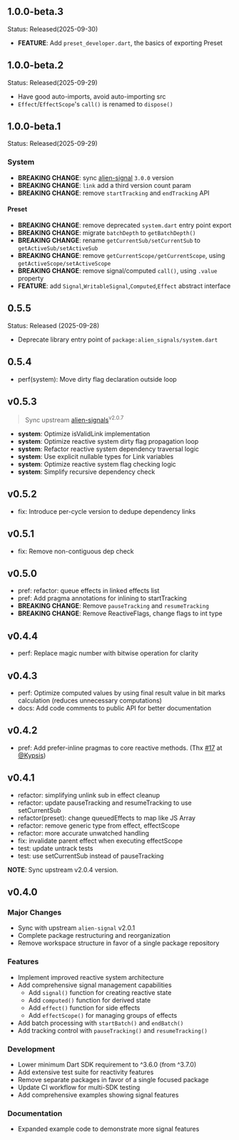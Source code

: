 ## 1.0.0-beta.3

Status: Released(2025-09-30)

- **FEATURE**: Add `preset_developer.dart`, the basics of exporting Preset

## 1.0.0-beta.2

Status: Released(2025-09-29)

- Have good auto-imports, avoid auto-importing src
- `Effect`/`EffectScope`'s `call()` is renamed to `dispose()`

## 1.0.0-beta.1

Status: Released(2025-09-29)

### System

- **BREAKING CHANGE**: sync [alien-signal](https://github.com/stackblitz/alien-signals) `3.0.0` version
- **BREAKING CHANGE**: `link` add a third version count param
- **BREAKING CHANGE**: remove `startTracking` and `endTracking` API

#### Preset

- **BREAKING CHANGE**: remove deprecated `system.dart` entry point export
- **BREAKING CHANGE**: migrate `batchDepth` to `getBatchDepth()`
- **BREAKING CHANGE**: rename `getCurrentSub/setCurrentSub` to `getActiveSub/setActiveSub`
- **BREAKING CHANGE**: remove `getCurrentScope/getCurrentScope`, using `getActiveScope/setActiveScope`
- **BREAKING CHANGE**: remove signal/computed `call()`, using `.value` property
- **FEATURE**: add `Signal`,`WritableSignal`,`Computed`,`Effect` abstract interface

## 0.5.5

Status: Released (2025-09-28)

- Deprecate library entry point of `package:alien_signals/system.dart`

## 0.5.4

- perf(system): Move dirty flag declaration outside loop

## v0.5.3

> Sync upstream [alien-signals](https://github.com/stackblitz/alien-signals/commit/503c9e6cec6dea3334fefaccf76e4170d5c2da7c)<sup>v2.0.7</sup>

- **system**: Optimize isValidLink implementation
- **system**: Optimize reactive system dirty flag propagation loop
- **system**: Refactor reactive system dependency traversal logic
- **system**: Use explicit nullable types for Link variables
- **system**: Optimize reactive system flag checking logic
- **system**: Simplify recursive dependency check

## v0.5.2

- fix: Introduce per-cycle version to dedupe dependency links

## v0.5.1

- fix: Remove non-contiguous dep check

## v0.5.0

- pref: refactor: queue effects in linked effects list
- pref: Add pragma annotations for inlining to startTracking
- **BREAKING CHANGE**: Remove `pauseTracking` and `resumeTracking`
- **BREAKING CHANGE**: Remove ReactiveFlags, change flags to int type

## v0.4.4

- perf: Replace magic number with bitwise operation for clarity

## v0.4.3

- perf: Optimize computed values by using final result value in bit marks calculation (reduces unnecessary computations)
- docs: Add code comments to public API for better documentation

## v0.4.2

- pref: Add prefer-inline pragmas to core reactive methods. (Thx [#17](https://github.com/medz/alien-signals-dart/issues/17) at [@Kypsis](https://github.com/Kypsis))

## v0.4.1

- refactor: simplifying unlink sub in effect cleanup
- refactor: update pauseTracking and resumeTracking to use setCurrentSub
- refactor(preset): change queuedEffects to map like JS Array
- refactor: remove generic type from effect, effectScope
- refactor: more accurate unwatched handling
- fix: invalidate parent effect when executing effectScope
- test: update untrack tests
- test: use setCurrentSub instead of pauseTracking

**NOTE**: Sync upstream v2.0.4 version.

## v0.4.0

### Major Changes

- Sync with upstream `alien-signal` v2.0.1
- Complete package restructuring and reorganization
- Remove workspace structure in favor of a single package repository

### Features

- Implement improved reactive system architecture
- Add comprehensive signal management capabilities
  - Add `signal()` function for creating reactive state
  - Add `computed()` function for derived state
  - Add `effect()` function for side effects
  - Add `effectScope()` for managing groups of effects
- Add batch processing with `startBatch()` and `endBatch()`
- Add tracking control with `pauseTracking()` and `resumeTracking()`

### Development

- Lower minimum Dart SDK requirement to ^3.6.0 (from ^3.7.0)
- Add extensive test suite for reactivity features
- Remove separate packages in favor of a single focused package
- Update CI workflow for multi-SDK testing
- Add comprehensive examples showing signal features

### Documentation

- Expanded example code to demonstrate more signal features
